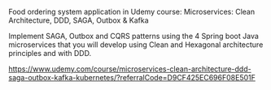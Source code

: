 Food ordering system application in Udemy course: Microservices: Clean Architecture, DDD, SAGA, Outbox & Kafka

Implement SAGA, Outbox and CQRS patterns using the 4 Spring boot Java microservices that you will develop using Clean and Hexagonal architecture principles and with DDD.

https://www.udemy.com/course/microservices-clean-architecture-ddd-saga-outbox-kafka-kubernetes/?referralCode=D9CF425EC696F08E501F



